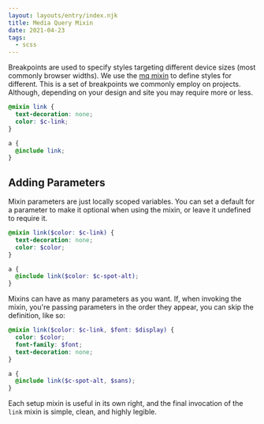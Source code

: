 ```yaml
---
layout: layouts/entry/index.njk
title: Media Query Mixin
date: 2021-04-23
tags:
  - scss
---
```


Breakpoints are used to specify styles targeting different device sizes (most commonly browser widths). We use the [mq mixin](mq-mixin) to define styles for different. This is a set of breakpoints we commonly employ on projects. Although, depending on your design and site you may require more or less.

```scss
@mixin link {
  text-decoration: none;
  color: $c-link;
}

a {
  @include link;
}
```

## Adding Parameters

Mixin parameters are just locally scoped variables. You can set a default for a parameter to make it optional when using the mixin, or leave it undefined to require it.

```scss
@mixin link($color: $c-link) {
  text-decoration: none;
  color: $color;
}

a {
  @include link($color: $c-spot-alt);
}
```

Mixins can have as many parameters as you want. If, when invoking the mixin, you're passing parameters in the order they appear, you can skip the definition, like so:

```scss
@mixin link($color: $c-link, $font: $display) {
  color: $color;
  font-family: $font;
  text-decoration: none;
}

a {
  @include link($c-spot-alt, $sans);
}
```

Each setup mixin is useful in its own right, and the final invocation of the `link` mixin is simple, clean, and highly legible.
